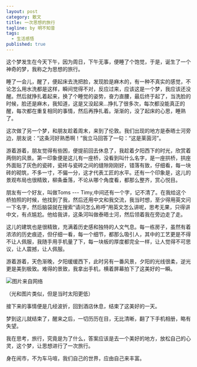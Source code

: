 ```yaml
---
layout: post
category: 散文
title: 一次思想的旅行
tagline: by 明不知昔
tags: 
  - 生活感悟
published: true
---
```


这个梦发生在今天下午，因为周日，下午无事，便睡了个饱觉，于是，诞生了一个神奇的梦，我称之为思想的旅行。

<!--more-->

睡了一会儿，醒了，便起床去洗把脸，发现脸是麻木的，有一种不真实的感觉，不论怎么用水洗都是这样，瞬间觉得不对，反应过来，应该这是一个梦，我应该还没醒。然后就挣扎着起来，换了个睡觉的姿势，奋力直腰，最后终于起了，当洗脸的时候，脸还是麻木，我知道，这是又没起来…挣扎了很多次，每次都没能真正的醒，每次都在重复相同的事情，然后再挣扎着。渐渐的，没了起床的心思，睡熟了。

这次做了另一个梦，和朋友趁着周末，来到了伦敦。我们出现的地方是泰晤士河旁边，朋友说：“这条河好熟悉啊！”我立马回答了一句：“这是莱茵河”。

游着游着，朋友觉得有些困，便提前回去休息了，我趁着夕阳西下的时光，欣赏着两侧的风景。第一印象便是这儿有一座桥，没看到叫什么名字，是一座拱桥，拱座外面贴了灰色的瓷砖，瓷砖与瓷砖之间的缝隙刚刚好，错落有致，仔细看，每一块砖的砌筑，不多一寸，不偏一分，这才代表工匠的水平。还有一个印象是，这儿的景观布局也很精致，柳条垂落，不论从哪个角度看，都那么整齐，赏心悦目。

朋友有一个好友，叫做Toms --- Timy,中间还有一个字，记不清了。在我给这个桥拍照的时候，他找到了我，然后还用中文和我交流，我当时想，至少得用英文问一下名字，然后脑袋就在搜索“请问怎么称呼”用英文怎么讲呢，思考无果，只得讲中文，有点尴尬。他给我讲，这条河叫做泰晤士河，然后领着我在旁边走了走。

这儿的建筑也是很精致，充满着历史感和独特的人文气息。每一栋房子，虽然有着浓浓的历史痕迹，但仔细一看，每一个细节，都那么吸引人，其中的工艺更是不得不让人佩服，我随手用手机量了下，每一块板的厚度都完全一样，让人觉得不可思议，让人震撼，让人佩服。

游着游着，天色渐晚，夕阳缓缓西下，此时另有一番风景，夕阳的光线很柔，逆光更是美到极致。难得的景致，我拿出手机，横着屏幕拍下了这美好的一瞬。

![图片来自网络](http://a2.qpic.cn/psb?/V118G3dh0IatwX/9GmnsmHxJnxtQhxBKNsGCGgnXgS6giAvXOoV5aOYfco!/b/dD0BAAAAAAAA&ek=1&kp=1&pt=0&bo=kAEAAZABAAEDIAU!&tl=1&su=0132749553&tm=1566104400&sce=0-12-12&rf=2-9 )

（光和图片类似，但是当时太阳更低）

接下来的事情便是几经波折，回到酒店休息，结束了这美好的一天。

梦到这儿就结束了，醒来之后，一切历历在目，无比清晰，翻了下手机相册，略有失望。

我在思考，旅行，究竟是为了什么，答案应该是去一个美好的地方，放松自己的心灵，这个梦，让思想进行了一次旅行。

身在闹市，不为车马喧，我们自己的世界，应由自己来丰富。